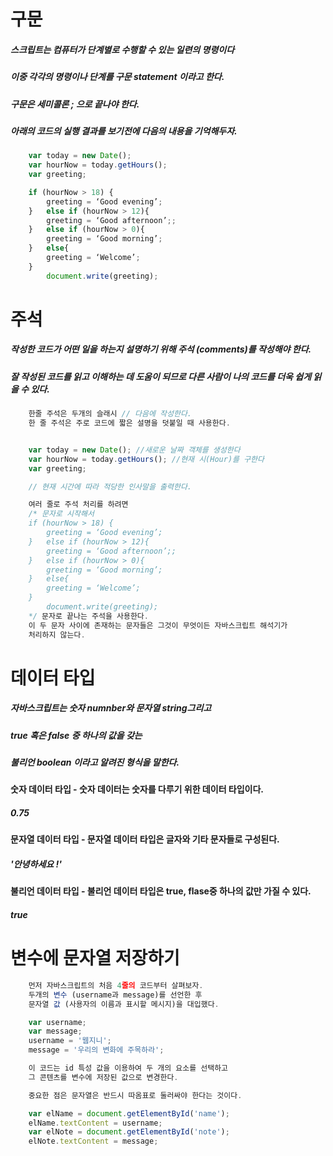 # 구문 
##### 스크립트는 컴퓨터가 단계별로 수행할 수 있는 일련의 명령이다
##### 이중 각각의 명령이나 단계를 구문 statement 이라고 한다.
##### 구문은 세미콜론 ; 으로 끝나야 한다.

##### 아래의 코드의 실행 결과를 보기전에 다음의 내용을 기억해두자.

```js
    var today = new Date();
    var hourNow = today.getHours();
    var greeting; 
 ```
```js
    if (hourNow > 18) {
        greeting = ‘Good evening’;
    }	else if (hourNow > 12){
        greeting = ‘Good afternoon’;;
    }	else if (hourNow > 0){
        greeting = ‘Good morning’;
    }	else{
        greeting = ‘Welcome’;
    }
        document.write(greeting);
 ```

# 주석
##### 작성한 코드가 어떤 일을 하는지 설명하기 위해 주석 (comments)를 작성해야 한다.
##### 잘 작성된 코드를 읽고 이해하는 데 도움이 되므로 다른 사람이 나의 코드를 더욱 쉽게 읽을 수 있다.

```js
    한줄 주석은 두개의 슬래시 // 다음에 작성한다.
    한 줄 주석은 주로 코드에 짧은 설명을 덧붙일 때 사용한다.


    var today = new Date(); //새로운 날짜 객체를 생성한다
    var hourNow = today.getHours(); //현재 시(Hour)를 구한다
    var greeting; 
 ```

```js
    // 현재 시간에 따라 적당한 인사말을 출력한다.

    여러 줄로 주석 처리를 하려면 
    /* 문자로 시작해서
    if (hourNow > 18) {
        greeting = ‘Good evening’;
    }	else if (hourNow > 12){
        greeting = ‘Good afternoon’;;
    }	else if (hourNow > 0){
        greeting = ‘Good morning’;
    }	else{
        greeting = ‘Welcome’;
    }
        document.write(greeting);
    */ 문자로 끝나는 주석을 사용한다.
    이 두 문자 사이에 존재하는 문자들은 그것이 무엇이든 자바스크립트 해석기가
    처리하지 않는다.
 ```
# 데이터 타입

##### 자바스크립트는 숫자 numnber와 문자열 string그리고
##### true 혹은 false 중 하나의 값을 갖는
##### 불리언 boolean 이라고 알려진 형식을 말한다.

#### 숫자 데이터 타입 - 숫자 데이터는 숫자를 다루기 위한 데이터 타입이다.
##### 0.75

#### 문자열 데이터 타입 - 문자열 데이터 타입은 글자와 기타 문자들로 구성된다.
##### '안녕하세요 !'

#### 불리언 데이터 타입 - 불리언 데이터 타입은 true, flase중 하나의 값만 가질 수 있다.
##### true

# 변수에 문자열 저장하기
```js
    먼저 자바스크립트의 처음 4줄의 코드부터 살펴보자.
    두개의 변수 (username과 message)를 선언한 후
    문자열 값 (사용자의 이름과 표시할 메시지)을 대입했다.

    var username;
    var message;
    username = '웹지니';
    message = '우리의 변화에 주목하라';

    이 코드는 id 특성 값을 이용하여 두 개의 요소를 선택하고
    그 콘텐츠를 변수에 저장된 값으로 변경한다.

    중요한 점은 문자열은 반드시 따옴표로 둘러싸야 한다는 것이다.

    var elName = document.getElementById('name');
    elName.textContent = username;
    var elNote = document.getElementById('note');
    elNote.textContent = message;
 ```